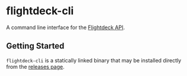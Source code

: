 # flightdeck-cli

A command line interface for the [Flightdeck API](https://github.com/arctir/flightdeck-api).

## Getting Started

`flightdeck-cli` is a statically linked binary that may be installed directly from the [releases page](https://github.com/arctir/flightdeck-cli/releases).
